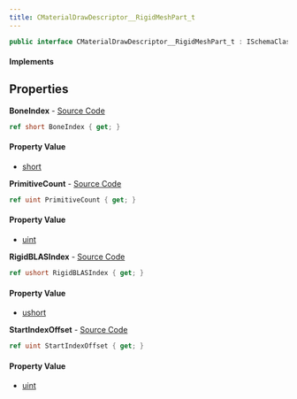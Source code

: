 ```yaml
---
title: CMaterialDrawDescriptor__RigidMeshPart_t
---
```


```csharp
public interface CMaterialDrawDescriptor__RigidMeshPart_t : ISchemaClass<CMaterialDrawDescriptor__RigidMeshPart_t>, ISchemaField, ISchemaClass, INativeHandle
```

#### Implements

## Properties

**BoneIndex** - [Source Code](https://github.com/swiftly-solution/swiftlys2/blob/main/managed/src/SwiftlyS2.Generated/Schemas/Interfaces/CMaterialDrawDescriptor__RigidMeshPart_t.cs#L18)

```csharp
ref short BoneIndex { get; }
```

#### Property Value

- [short](https://learn.microsoft.com/dotnet/api/system.int16)

**PrimitiveCount** - [Source Code](https://github.com/swiftly-solution/swiftlys2/blob/main/managed/src/SwiftlyS2.Generated/Schemas/Interfaces/CMaterialDrawDescriptor__RigidMeshPart_t.cs#L22)

```csharp
ref uint PrimitiveCount { get; }
```

#### Property Value

- [uint](https://learn.microsoft.com/dotnet/api/system.uint32)

**RigidBLASIndex** - [Source Code](https://github.com/swiftly-solution/swiftlys2/blob/main/managed/src/SwiftlyS2.Generated/Schemas/Interfaces/CMaterialDrawDescriptor__RigidMeshPart_t.cs#L16)

```csharp
ref ushort RigidBLASIndex { get; }
```

#### Property Value

- [ushort](https://learn.microsoft.com/dotnet/api/system.uint16)

**StartIndexOffset** - [Source Code](https://github.com/swiftly-solution/swiftlys2/blob/main/managed/src/SwiftlyS2.Generated/Schemas/Interfaces/CMaterialDrawDescriptor__RigidMeshPart_t.cs#L20)

```csharp
ref uint StartIndexOffset { get; }
```

#### Property Value

- [uint](https://learn.microsoft.com/dotnet/api/system.uint32)

